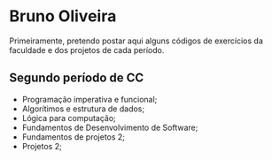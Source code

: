 # Bruno Oliveira

Primeiramente, pretendo postar aqui alguns códigos de exercícios da faculdade e dos projetos de cada período.

## Segundo período de CC

- Programação imperativa e funcional;
- Algorítimos e estrutura de dados;
- Lógica para computação;
- Fundamentos de Desenvolvimento de Software;
- Fundamentos de projetos 2;
- Projetos 2;